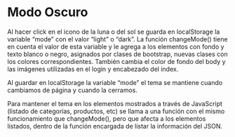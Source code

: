 # Modo Oscuro
Al hacer click en el icono de la luna o del sol se guarda en localStorage la variable “mode” con el valor “light” o “dark”. La función changeMode() tiene en cuenta el valor de esta variable y le agrega a los elementos con fondo y texto blanco o negro, asignados por clases de bootstrap, nuevas clases con los colores correspondientes. También cambia el color de fondo del body y las imágenes utilizadas en el login y encabezado del index.

Al guardar en localStorage la variable “mode” el tema se mantiene cuando cambiamos de página y cuando la cerramos.

Para mantener el tema en los elementos mostrados a través de JavaScript (listado de categorías, productos, etc) se llama a una función con el mismo funcionamiento que changeMode(), pero que afecta a los elementos listados, dentro de la función encargada de listar la información del JSON.
